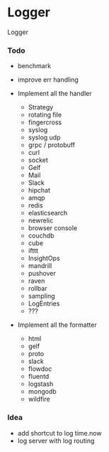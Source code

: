 # Logger

Logger 

### Todo
- benchmark
- improve err handling
- Implement all the handler
    - Strategy
    - rotating file
    - fingercross
    - syslog
    - syslog udp
    - grpc / protobuff
    - curl
    - socket
    - Gelf
    - Mail
    - Slack
    - hipchat
    - amqp
    - redis
    - elasticsearch
    - newrelic
    - browser console
    - couchdb
    - cube
    - ifttt
    - InsightOps
    - mandrill
    - pushover
    - raven
    - rollbar
    - sampling
    - LogEntries
    - ???
    
- Implement all the formatter
    - html
    - gelf
    - proto
    - slack
    - flowdoc
    - fluentd
    - logstash
    - mongodb
    - wildfire
 
### Idea

- add shortcut to log time.now
- log server with log routing